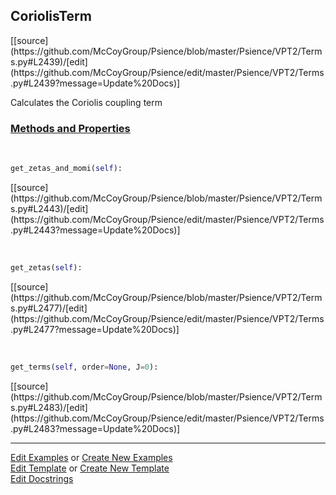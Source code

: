 ## <a id="Psience.VPT2.Terms.CoriolisTerm">CoriolisTerm</a> 
<div class="docs-source-link" markdown="1">
[[source](https://github.com/McCoyGroup/Psience/blob/master/Psience/VPT2/Terms.py#L2439)/[edit](https://github.com/McCoyGroup/Psience/edit/master/Psience/VPT2/Terms.py#L2439?message=Update%20Docs)]
</div>

Calculates the Coriolis coupling term

<div class="collapsible-section">
 <div class="collapsible-section collapsible-section-header" markdown="1">
 
### <a class="collapse-link" data-toggle="collapse" href="#methods">Methods and Properties</a> <a class="float-right" data-toggle="collapse" href="#methods"><i class="fa fa-chevron-down"></i></a>

 </div>
 <div class="collapsible-section collapsible-section-body collapse" id="methods" markdown="1">

<a id="Psience.VPT2.Terms.CoriolisTerm.get_zetas_and_momi" class="docs-object-method">&nbsp;</a> 
```python
get_zetas_and_momi(self): 
```
<div class="docs-source-link" markdown="1">
[[source](https://github.com/McCoyGroup/Psience/blob/master/Psience/VPT2/Terms.py#L2443)/[edit](https://github.com/McCoyGroup/Psience/edit/master/Psience/VPT2/Terms.py#L2443?message=Update%20Docs)]
</div>

<a id="Psience.VPT2.Terms.CoriolisTerm.get_zetas" class="docs-object-method">&nbsp;</a> 
```python
get_zetas(self): 
```
<div class="docs-source-link" markdown="1">
[[source](https://github.com/McCoyGroup/Psience/blob/master/Psience/VPT2/Terms.py#L2477)/[edit](https://github.com/McCoyGroup/Psience/edit/master/Psience/VPT2/Terms.py#L2477?message=Update%20Docs)]
</div>

<a id="Psience.VPT2.Terms.CoriolisTerm.get_terms" class="docs-object-method">&nbsp;</a> 
```python
get_terms(self, order=None, J=0): 
```
<div class="docs-source-link" markdown="1">
[[source](https://github.com/McCoyGroup/Psience/blob/master/Psience/VPT2/Terms.py#L2483)/[edit](https://github.com/McCoyGroup/Psience/edit/master/Psience/VPT2/Terms.py#L2483?message=Update%20Docs)]
</div>

 </div>
</div>






___

[Edit Examples](https://github.com/McCoyGroup/Psience/edit/gh-pages/ci/examples/Psience/VPT2/Terms/CoriolisTerm.md) or 
[Create New Examples](https://github.com/McCoyGroup/Psience/new/gh-pages/?filename=ci/examples/Psience/VPT2/Terms/CoriolisTerm.md) <br/>
[Edit Template](https://github.com/McCoyGroup/Psience/edit/gh-pages/ci/docs/Psience/VPT2/Terms/CoriolisTerm.md) or 
[Create New Template](https://github.com/McCoyGroup/Psience/new/gh-pages/?filename=ci/docs/templates/Psience/VPT2/Terms/CoriolisTerm.md) <br/>
[Edit Docstrings](https://github.com/McCoyGroup/Psience/edit/master/Psience/VPT2/Terms.py#L2439?message=Update%20Docs)